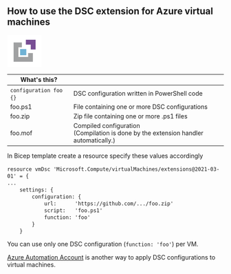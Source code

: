 ## How to use the DSC extension for Azure virtual machines

<img src="../img/extension-logo.png" alt="DSC extension logo" width="80"/>


| What's this?           |                   |
| -----------------------| ----------------- |
| `configuration foo {}` | DSC configuration written in PowerShell code   |
| foo.ps1                | File containing one or more DSC configurations |
| foo.zip                | Zip file containing one or more .ps1 files     |
| foo.mof                | Compiled configuration<br />(Compilation is done by the extension handler automatically.) |

In Bicep template create a resource specify these values accordingly

```
resource vmDsc 'Microsoft.Compute/virtualMachines/extensions@2021-03-01' = {
...  
    settings: {
        configuration: {
            url:      'https://github.com/.../foo.zip'
            script:   'foo.ps1'
            function: 'foo'
        }
    }
```

You can use only one DSC configuration (`function: 'foo'`) per VM.

[Azure Automation Account](https://docs.microsoft.com/en-us/azure/automation/automation-dsc-overview) is another way to apply DSC configurations to virtual machines. 